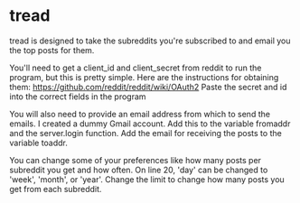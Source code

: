 # tread
tread is designed to take the subreddits you're subscribed to and email you the top posts for them. 

You'll need to get a client_id and client_secret from reddit to run the program, but this is pretty simple.
Here are the instructions for obtaining them: https://github.com/reddit/reddit/wiki/OAuth2
Paste the secret and id into the correct fields in the program

You will also need to provide an email address from which to send the emails. I created a dummy Gmail account. Add this to the variable fromaddr and the server.login function. Add the email for receiving the posts to the variable toaddr. 

You can change some of your preferences like how many posts per subreddit you get and how often.
On line 20, 'day' can be changed to 'week', 'month', or 'year'. Change the limit to change how many posts you get from each subreddit.

